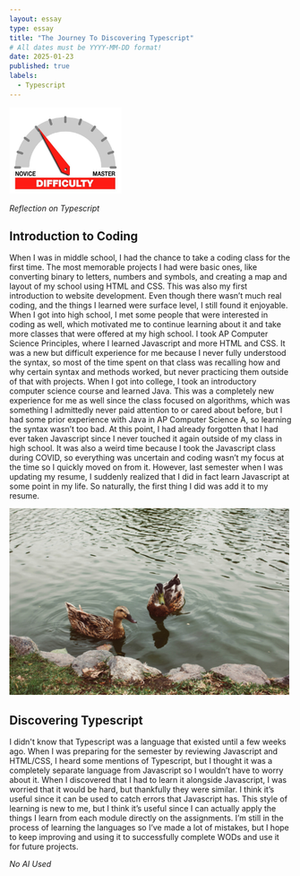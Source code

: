 ```yaml
---
layout: essay
type: essay
title: "The Journey To Discovering Typescript"
# All dates must be YYYY-MM-DD format!
date: 2025-01-23
published: true
labels:
  - Typescript
---
```


<img width="200px" class="rounded float-start pe-4" src="../img/difficulty/degree_difficulty.jpg">





*Reflection on Typescript*


## Introduction to Coding

When I was in middle school, I had the chance to take a coding class for the first time. The most memorable projects I had were basic ones, like converting binary to letters, numbers and symbols, and creating a map and layout of my school using HTML and CSS. This was also my first introduction to website development. Even though there wasn’t much real coding, and the things I learned were surface level, I still found it enjoyable. When I got into high school, I met some people that were interested in coding as well, which motivated me to continue learning about it and take more classes that were offered at my high school. I took AP Computer Science Principles, where I learned Javascript and more HTML and CSS. It was a new but difficult experience for me because I never fully understood the syntax, so most of the time spent on that class was recalling how and why certain syntax and methods worked, but never practicing them outside of that with projects. When I got into college, I took an introductory computer science course and learned Java. This was a completely new experience for me as well since the class focused on algorithms, which was something I admittedly never paid attention to or cared about before, but I had some prior experience with Java in AP Computer Science A, so learning the syntax wasn’t too bad. At this point, I had already forgotten that I had ever taken Javascript since I never touched it again outside of my class in high school. It was also a weird time because I took the Javascript class during COVID, so everything was uncertain and coding wasn’t my focus at the time so I quickly moved on from it. However, last semester when I was updating my resume, I suddenly realized that I did in fact learn Javascript at some point in my life. So naturally, the first thing I did was add it to my resume. 

<img width="500px" class="rounded float-start pe-4" src="../img/difficulty/javiera-argandona-aIN3UsyUw18-unsplash.jpg">

## Discovering Typescript

I didn't know that Typescript was a language that existed until a few weeks ago. When I was preparing for the semester by reviewing Javascript and HTML/CSS, I heard some mentions of Typescript, but I thought it was a completely separate language from Javascript so I wouldn’t have to worry about it. When I discovered that I had to learn it alongside Javascript, I was worried that it would be hard, but thankfully they were similar. I think it’s useful since it can be used to catch errors that Javascript has. This style of learning is new to me, but I think it’s useful since I can actually apply the things I learn from each module directly on the assignments. I’m still in the process of learning the languages so I’ve made a lot of mistakes, but I hope to keep improving and using it to successfully complete WODs and use it for future projects. 

*No AI Used*
